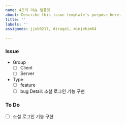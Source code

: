 ```yaml
---
name: 4조의 이슈 템플릿
about: Describe this issue template's purpose here.
title: ''
labels: ''
assignees: jjub0217, dirage1, minjekim64

---
```


### Issue 
- Group
    - [ ] Client
    - [ ] Server 
- Type
    - [ ] feature
    - [ ] bug 
Detail: 소셜 로그인 기능 구현

### To Do
- [ ] 소셜 로그인 기능 구현
